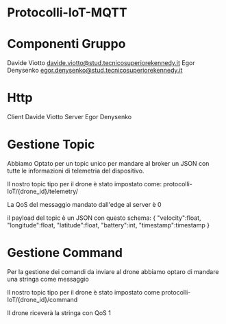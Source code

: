 # Protocolli-IoT-MQTT
# Componenti Gruppo
Davide Viotto davide.viotto@stud.tecnicosuperiorekennedy.it
Egor Denysenko egor.denysenko@stud.tecnicosuperiorekennedy.it
# Http 
Client Davide Viotto 
Server Egor Denysenko

# Gestione Topic 
Abbiamo Optato per un topic unico per mandare al broker un JSON con tutte le informazioni di telemetria del dispositivo.

Il nostro topic tipo per il drone è stato impostato come:
protocolli-IoT/{drone_id}/telemetry/

La QoS del messaggio mandato dall'edge al server è 0

il payload del topic è un JSON con questo schema:
{
"velocity":float,
"longitude":float,
"latitude":float,
"battery":int,
"timestamp":timestamp
}


# Gestione Command
Per la gestione dei comandi da inviare al drone abbiamo optaro di mandare una stringa come messaggio 

Il nostro topic tipo per il drone è stato impostato come
protocolli-IoT/{drone_id}/command

Il drone riceverà la stringa con QoS 1